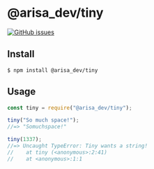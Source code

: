 # @arisa_dev/tiny

[![GitHub issues](https://img.shields.io/badge/npm-1.0.0-blue)](https://github.com/schabibi1/tiny)

## Install

```
$ npm install @arisa_dev/tiny
```

## Usage

```javascript
const tiny = require("@arisa_dev/tiny");

tiny("So much space!");
//=> "Somuchspace!"

tiny(1337);
//=> Uncaught TypeError: Tiny wants a string!
//    at tiny (<anonymous>:2:41)
//    at <anonymous>:1:1
```